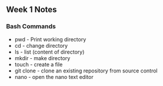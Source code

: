 ## Week 1 Notes

### Bash Commands
- pwd - Print working directory
- cd - change directory
- ls - list (content of directory)
- mkdir - make directory
- touch - create a file
- git clone - clone an existing repository from source control
- nano - open the nano text editor
